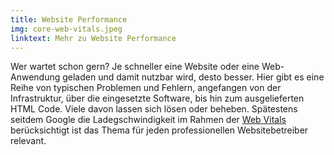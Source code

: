 ```yaml
---
title: Website Performance
img: core-web-vitals.jpeg
linktext: Mehr zu Website Performance
---
```


Wer wartet schon gern? Je schneller eine Website oder eine Web-Anwendung geladen und damit nutzbar wird, desto besser. Hier gibt es eine Reihe von typischen Problemen und Fehlern, angefangen von der Infrastruktur, über die eingesetzte Software, bis hin zum ausgelieferten HTML Code. Viele davon lassen sich lösen oder beheben. Spätestens seitdem Google die Ladegschwindigkeit im Rahmen der [Web Vitals](https://web.dev/vitals/) berücksichtigt ist das Thema für jeden professionellen Websitebetreiber relevant.

<!-- more -->

